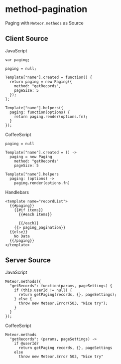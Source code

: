 # method-pagination

Paging with `Meteor.methods` as Source

## Client Source

JavaScript

```
var paging;

paging = null;

Template["name"].created = function() {
  return paging = new Paging({
    method: "getRecords",
    pageSize: 5
  });
};

Template["name"].helpers({
  paging: function(options) {
    return paging.render(options.fn);
  }
});
```

CoffeeScript

```
paging = null

Template["name"].created = () ->
  paging = new Paging
    method: "getRecords"
    pageSize: 5

Template["name"].helpers
  paging: (options) ->
    paging.render(options.fn)
```

Handlebars

```
<template name="recordList">
  {{#paging}}
    {{#if items}}
      {{#each items}}
        
      {{/each}}
    {{> paging_pagination}}
  {{else}}
    No Data
  {{/paging}}
</template>
```

## Server Source

JavaScript

```
Meteor.methods({
  "getRecords": function(params, pageSettings) {
    if (this.userId != null) {
      return getPaging(records, {}, pageSettings);
    } else {
      throw new Meteor.Error(503, "Nice try");
    }
  }
});
```

CoffeeScript

```
Meteor.methods
  "getRecords": (params, pageSettings) ->
    if @userId?
      return getPaging records, {}, pageSettings
    else
      throw new Meteor.Error 503, "Nice try"
```
